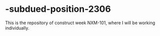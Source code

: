 # -subdued-position-2306
This is the repository of construct week NXM-101, where I will be working individually.
